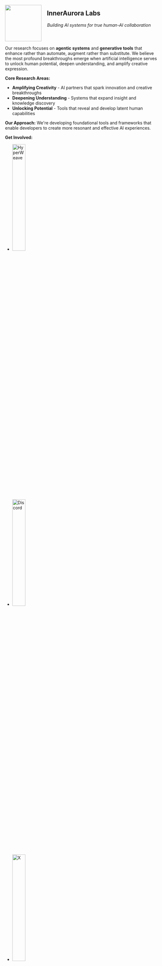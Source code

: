 [<img src="https://raw.githubusercontent.com/InnerAurora/.github/d4a1dfba63d6f7e126eae4aa1b0277e375efa087/assets/icon.svg" align="left" width="120">](https://innerauroralabs.com)

## &nbsp;&nbsp; InnerAurora Labs

&nbsp;&nbsp;&nbsp; *Building AI systems for true human-AI collaboration*

<br clear="left"/>

Our research focuses on **agentic systems** and **generative tools** that enhance rather than automate, augment rather than substitute. We believe the most profound breakthroughs emerge when artificial intelligence serves to unlock human potential, deepen understanding, and amplify creative expression.

**Core Research Areas:**
- **Amplifying Creativity** - AI partners that spark innovation and creative breakthroughs
- **Deepening Understanding** - Systems that expand insight and knowledge discovery
- **Unlocking Potential** - Tools that reveal and develop latent human capabilities

**Our Approach:**
We're developing foundational tools and frameworks that enable developers to create more resonant and effective AI experiences.

<!--
### Featured Projects

**[HyperWeave][hyperweave]**

### Get Involved
-->

**Get Involved:**
- [<img src="https://raw.githubusercontent.com/InnerAurora/.github/d4a1dfba63d6f7e126eae4aa1b0277e375efa087/assets/icons/hyperweave.svg" width="30%" alt="HyperWeave">][hyperweave]
- [<img src="https://raw.githubusercontent.com/InnerAurora/.github/d4a1dfba63d6f7e126eae4aa1b0277e375efa087/assets/icons/discord.svg" width="30%" alt="Discord">][discord]
- [<img src="https://raw.githubusercontent.com/InnerAurora/.github/d4a1dfba63d6f7e126eae4aa1b0277e375efa087/assets/icons/x.svg" width="30%" alt="X">][x]

<img
    src="https://raw.githubusercontent.com/InnerAurora/.github/d4a1dfba63d6f7e126eae4aa1b0277e375efa087/assets/divider.svg"
    alt="Thematic Break"
    width="100%"
    height="auto"
/>

<!-- 
<!-- GITHUB README VERSION — single image + image map (aligned rows, full-card hitboxes)
<img
  src="./assets/social-ribbons.svg?sanitize=true"
  alt="HyperWeave Social Links"
  width="920"
  height="340"
  usemap="#social-links"
/>

<map name="social-links">
  <area shape="rect" coords="40,50,400,114" href="https://discord.gg/wVmcAZPQZ8" alt="Discord" />
  <area shape="rect" coords="500,50,860,114" href="https://x.com/InnerAuroraLabs" alt="X" />
  <area shape="rect" coords="40,196,400,260" href="https://github.com/InnerAurora/hyperweave" alt="Try HyperWeave" />
  <area shape="rect" coords="500,196,860,260" href="https://github.com/InnerAurora/hyperweave" alt="Docs & Guides" />
</map>
-->

<!-- REFERENCE LINKS -->
[hyperweave]: https://github.com/InnerAurora/hyperweave
[discord]: https://discord.gg/wVmcAZPQZ8
[x]: https://x.com/InnerAuroraLabs
